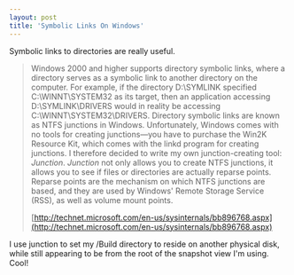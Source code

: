 ```yaml
---
layout: post  
title: 'Symbolic Links On Windows'
---
```

Symbolic links to directories are really useful.

> Windows 2000 and higher supports directory symbolic links, where a directory serves as a symbolic link to another directory on the computer. For example, if the directory D:\SYMLINK specified C:\WINNT\SYSTEM32 as its target, then an application accessing D:\SYMLINK\DRIVERS would in reality be accessing C:\WINNT\SYSTEM32\DRIVERS. Directory symbolic links are known as NTFS junctions in Windows. Unfortunately, Windows comes with no tools for creating junctions—you have to purchase the Win2K Resource Kit, which comes with the linkd program for creating junctions. I therefore decided to write my own junction-creating tool: _Junction_. _Junction_ not only allows you to create NTFS junctions, it allows you to see if files or directories are actually reparse points. Reparse points are the mechanism on which NTFS junctions are based, and they are used by Windows' Remote Storage Service (RSS), as well as volume mount points. 
> 
> [http://technet.microsoft.com/en-us/sysinternals/bb896768.aspx](http://technet.microsoft.com/en-us/sysinternals/bb896768.aspx)

I use junction to set my /Build directory to reside on another physical disk, while still appearing to be from the root of the snapshot view I'm using. Cool!
